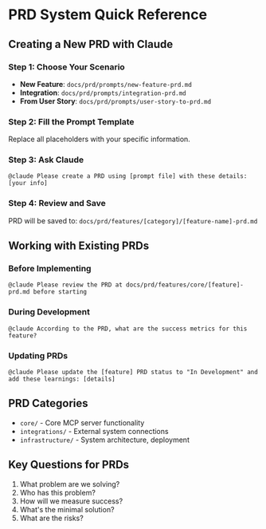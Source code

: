# PRD System Quick Reference

## Creating a New PRD with Claude

### Step 1: Choose Your Scenario
- **New Feature**: `docs/prd/prompts/new-feature-prd.md`
- **Integration**: `docs/prd/prompts/integration-prd.md`  
- **From User Story**: `docs/prd/prompts/user-story-to-prd.md`

### Step 2: Fill the Prompt Template
Replace all placeholders with your specific information.

### Step 3: Ask Claude
```
@claude Please create a PRD using [prompt file] with these details: [your info]
```

### Step 4: Review and Save
PRD will be saved to: `docs/prd/features/[category]/[feature-name]-prd.md`

## Working with Existing PRDs

### Before Implementing
```
@claude Please review the PRD at docs/prd/features/core/[feature]-prd.md before starting
```

### During Development
```
@claude According to the PRD, what are the success metrics for this feature?
```

### Updating PRDs
```
@claude Please update the [feature] PRD status to "In Development" and add these learnings: [details]
```

## PRD Categories
- `core/` - Core MCP server functionality
- `integrations/` - External system connections
- `infrastructure/` - System architecture, deployment

## Key Questions for PRDs
1. What problem are we solving?
2. Who has this problem?
3. How will we measure success?
4. What's the minimal solution?
5. What are the risks?